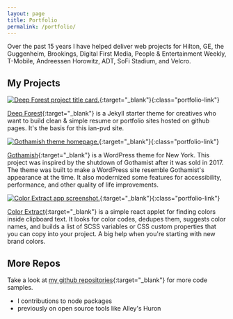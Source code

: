 ```yaml
---
layout: page
title: Portfolio
permalink: /portfolio/
---
```


Over the past 15 years I have helped deliver web projects for Hilton, GE, the Guggenheim, Brookings, Digital First Media, People & Entertainment Weekly, T-Mobile, Andreessen Horowitz, ADT, SoFi Stadium, and Velcro.

## My Projects

[![Deep Forest project title card.](http://127.0.0.1:4000/assets/images/deep-forest.png)](https://github.com/ian-pvd/deep-forest){:target="_blank"}{:class="portfolio-link"}

[Deep Forest](https://github.com/ian-pvd/deep-forest){:target="_blank"} is a Jekyll starter theme for creatives who want to build clean & simple resume or portfolio sites hosted on github pages. It's the basis for this ian-pvd site.

[![Gothamish theme homepage.](http://127.0.0.1:4000/assets/images/gothamish.png)](https://github.com/ian-pvd/gothamish){:target="_blank"}{:class="portfolio-link"}

[Gothamish](https://github.com/ian-pvd/gothamish){:target="_blank"} is a WordPress theme for New York. This project was inspired by the shutdown of Gothamist after it was sold in 2017. The theme was built to make a WordPress site resemble Gothamist's appearance at the time. It also modernized some features for accessibility, performance, and other quality of life improvements.

[![Color Extract app screenshot.](http://127.0.0.1:4000/assets/images/color-extract.png)](https://github.com/ian-pvd/color-extract){:target="_blank"}{:class="portfolio-link"}

[Color Extract](https://github.com/ian-pvd/color-extract){:target="_blank"} is a simple react applet for finding colors inside clipboard text. It looks for color codes, dedupes them, suggests color names, and builds a list of SCSS variables or CSS custom properties that you can copy into your project. A big help when you're starting with new brand colors.

## More Repos
Take a look at [my github repositories](https://github.com/ian-pvd?tab=repositories){:target="_blank"} for more code samples.
- I contributions to node packages
- previously on open source tools like Alley's Huron
